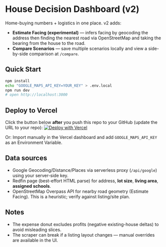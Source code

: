 # House Decision Dashboard (v2)

Home-buying numbers + logistics in one place. v2 adds:
- **Estimate Facing (experimental)** — infers facing by geocoding the address then finding the nearest road via OpenStreetMap and taking the bearing from the house to the road.
- **Compare Scenarios** — save multiple scenarios locally and view a side-by-side comparison at `/compare`.

## Quick Start
```bash
npm install
echo "GOOGLE_MAPS_API_KEY=YOUR_KEY" > .env.local
npm run dev
# open http://localhost:3000
```

## Deploy to Vercel
Click the button below **after** you push this repo to your GitHub (update the URL to your repo):
[![Deploy with Vercel](https://vercel.com/button)](https://vercel.com/new/clone?repository-url=https://github.com/<your-username>/house-decision-dashboard)

Or: Import manually in the Vercel dashboard and add `GOOGLE_MAPS_API_KEY` as an Environment Variable.

## Data sources
- Google Geocoding/Distance/Places via serverless proxy (`/api/google`) using your server-side key.
- Redfin page (best-effort HTML parse) for address, **lot size**, **living area**, **assigned schools**.
- OpenStreetMap Overpass API for nearby road geometry (Estimate Facing). This is a heuristic; verify against listing/site plan.

## Notes
- The expense donut excludes profits (negative existing-house deltas) to avoid misleading slices.
- The scraper can break if a listing layout changes — manual overrides are available in the UI.
